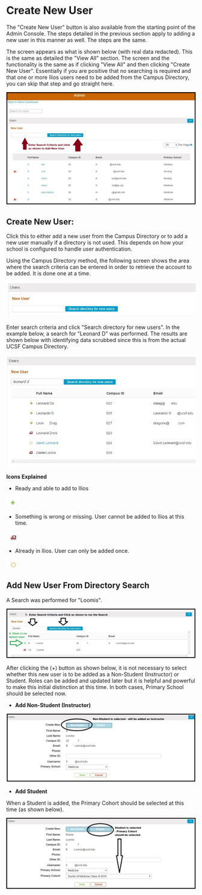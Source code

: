 # Create New User

The "Create New User" button is also available from the starting point of the Admin Console. The steps detailed in the previous section apply to adding a new user in this manner as well. The steps are the same.

The screen appears as what is shown below \(with real data redacted\). This is the same as detailed the "View All" section. The screen and the functionality is the same as if clicking "View All" and then clicking "Create New User". Essentially if you are positive that no searching is required and that one or more Ilios users need to be added from the Campus Directory, you can skip that step and go straight here.

![](../.gitbook/assets/create_new_user.jpg)

## Create New User:

Click this to either add a new user from the Campus Directory or to add a new user manually if a directory is not used. This depends on how your school is configured to handle user authentication.

Using the Campus Directory method, the following screen shows the area where the search criteria can be entered in order to retrieve the account to be added. It is done one at a time.

![](../.gitbook/assets/from_directory.jpg)

Enter search criteria and click "Search directory for new users". In the example below, a search for "Leonard D" was performed. The results are shown below with identifying data scrubbed since this is from the actual UCSF Campus Directory.

![](../.gitbook/assets/from_directory_2.jpg)



**Icons Explained**

*  Ready and able to add to Ilios 

![](../.gitbook/assets/ready.png)



* Something is wrong or missing. User cannot be added to Ilios at this time.

![](../.gitbook/assets/not_ready_icon.jpg)



* Already in Ilios. User can only be added once.

![](../.gitbook/assets/already_in_ilios.jpg)

 

## Add New User From Directory Search

A Search was performed for "Loomis".

![](../.gitbook/assets/new_user_from_dir_1.jpg)

After clicking the \(+\) button as shown below, it is not necessary to select whether this new user is to be added as a Non-Student \(Instructor\) or Student. Roles can be added and updated later but it is helpful and powerful to make this initial distinction at this time. In both cases, Primary School should be selected now.

* **Add Non-Student \(Instructor\)**

![](../.gitbook/assets/add_non_student.jpg)

* **Add Student**

When a Student is added, the Primary Cohort should be selected at this time \(as shown below\).

![](../.gitbook/assets/add_student.jpg)

